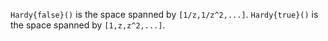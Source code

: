 `Hardy{false}()` is the space spanned by `[1/z,1/z^2,...]`. `Hardy{true}()` is the space spanned by `[1,z,z^2,...]`.

